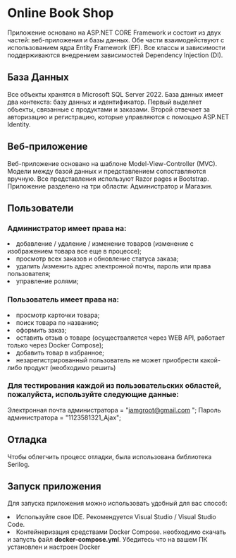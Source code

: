 # Online Book Shop

Приложение основано на ASP.NET CORE Framework и состоит из двух частей: веб-приложения и базы данных. Обе части взаимодействуют с использованием ядра Entity Framework (EF). Все классы и зависимости поддерживаются внедрением зависимостей Dependency Injection (DI).

## База Данных
Все объекты хранятся в Microsoft SQL Server 2022. База данных имеет два контекста: базу данных и идентификатор. Первый выделяет объекты, связанные с продуктами и заказами. Второй отвечает за авторизацию и регистрацию, которые управляются с помощью ASP.NET Identity.

## Веб-приложение
Веб-приложение основано на шаблоне Model-View-Controller (MVC). Модели между базой данных и представлением сопоставляются вручную. Все представления используют Razor pages и Bootstrap. Приложение разделено на три области: Администратор и Магазин.

## Пользователи

### Администратор имеет права на:

<li>добавление / удаление / изменение товаров (изменение с изображением товара все еще в процессе);
<li>просмотр всех заказов и обновление статуса заказа;
<li>удалить /изменить адрес электронной почты, пароль или права пользователя;
<li>управление ролями;
  
### Пользователь имеет права на:

<li>просмотр карточки товара;
<li>поиск товара по названию;
<li>оформить заказ;
<li>оставить отзыв о товаре (осуществаляется через WEB API, работает только через Docker Compose);
<li>добавить товар в избранное;  
<li>незарегистрированный пользователь не может приобрести какой-либо продукт (необходимо решить)
  
### Для тестирования каждой из пользовательских областей, пожалуйста, используйте следующие данные:

Электронная почта администратора = "iamgroot@gmail.com "; Пароль администратора = "1123581321_Ajax";

## Отладка
Чтобы облегчить процесс отладки, была использована библиотека Serilog.

## Запуск приложения

Для запуска приложения можно использовать удобный для вас способ:
<li> Используйте свое IDE. Рекомендуется Visual Studio / Visual Studio Code.
<li> Контейнеризация средствами Docker Compose. необходимо скачать и запусть файл <b>docker-compose.yml</b>. Убедитесь что на вашем ПК установлен и настроен Docker
